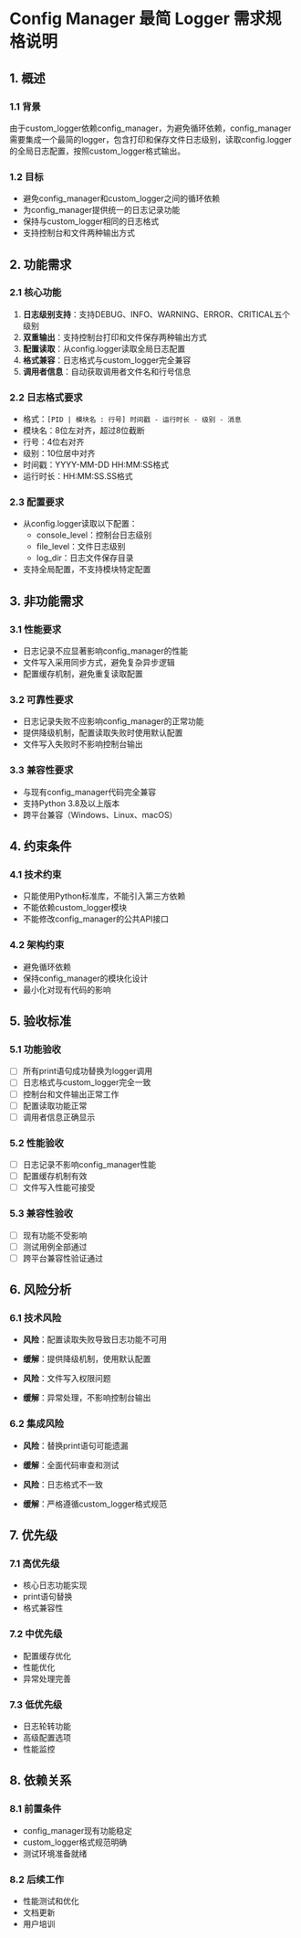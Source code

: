 # Config Manager 最简 Logger 需求规格说明

## 1. 概述

### 1.1 背景
由于custom_logger依赖config_manager，为避免循环依赖，config_manager需要集成一个最简的logger，包含打印和保存文件日志级别，读取config.logger的全局日志配置，按照custom_logger格式输出。

### 1.2 目标
- 避免config_manager和custom_logger之间的循环依赖
- 为config_manager提供统一的日志记录功能
- 保持与custom_logger相同的日志格式
- 支持控制台和文件两种输出方式

## 2. 功能需求

### 2.1 核心功能
1. **日志级别支持**：支持DEBUG、INFO、WARNING、ERROR、CRITICAL五个级别
2. **双重输出**：支持控制台打印和文件保存两种输出方式
3. **配置读取**：从config.logger读取全局日志配置
4. **格式兼容**：日志格式与custom_logger完全兼容
5. **调用者信息**：自动获取调用者文件名和行号信息

### 2.2 日志格式要求
- 格式：`[PID | 模块名 : 行号] 时间戳 - 运行时长 - 级别 - 消息`
- 模块名：8位左对齐，超过8位截断
- 行号：4位右对齐
- 级别：10位居中对齐
- 时间戳：YYYY-MM-DD HH:MM:SS格式
- 运行时长：HH:MM:SS.SS格式

### 2.3 配置要求
- 从config.logger读取以下配置：
  - console_level：控制台日志级别
  - file_level：文件日志级别
  - log_dir：日志文件保存目录
- 支持全局配置，不支持模块特定配置

## 3. 非功能需求

### 3.1 性能要求
- 日志记录不应显著影响config_manager的性能
- 文件写入采用同步方式，避免复杂异步逻辑
- 配置缓存机制，避免重复读取配置

### 3.2 可靠性要求
- 日志记录失败不应影响config_manager的正常功能
- 提供降级机制，配置读取失败时使用默认配置
- 文件写入失败时不影响控制台输出

### 3.3 兼容性要求
- 与现有config_manager代码完全兼容
- 支持Python 3.8及以上版本
- 跨平台兼容（Windows、Linux、macOS）

## 4. 约束条件

### 4.1 技术约束
- 只能使用Python标准库，不能引入第三方依赖
- 不能依赖custom_logger模块
- 不能修改config_manager的公共API接口

### 4.2 架构约束
- 避免循环依赖
- 保持config_manager的模块化设计
- 最小化对现有代码的影响

## 5. 验收标准

### 5.1 功能验收
- [ ] 所有print语句成功替换为logger调用
- [ ] 日志格式与custom_logger完全一致
- [ ] 控制台和文件输出正常工作
- [ ] 配置读取功能正常
- [ ] 调用者信息正确显示

### 5.2 性能验收
- [ ] 日志记录不影响config_manager性能
- [ ] 配置缓存机制有效
- [ ] 文件写入性能可接受

### 5.3 兼容性验收
- [ ] 现有功能不受影响
- [ ] 测试用例全部通过
- [ ] 跨平台兼容性验证通过

## 6. 风险分析

### 6.1 技术风险
- **风险**：配置读取失败导致日志功能不可用
- **缓解**：提供降级机制，使用默认配置

- **风险**：文件写入权限问题
- **缓解**：异常处理，不影响控制台输出

### 6.2 集成风险
- **风险**：替换print语句可能遗漏
- **缓解**：全面代码审查和测试

- **风险**：日志格式不一致
- **缓解**：严格遵循custom_logger格式规范

## 7. 优先级

### 7.1 高优先级
- 核心日志功能实现
- print语句替换
- 格式兼容性

### 7.2 中优先级
- 配置缓存优化
- 性能优化
- 异常处理完善

### 7.3 低优先级
- 日志轮转功能
- 高级配置选项
- 性能监控

## 8. 依赖关系

### 8.1 前置条件
- config_manager现有功能稳定
- custom_logger格式规范明确
- 测试环境准备就绪

### 8.2 后续工作
- 性能测试和优化
- 文档更新
- 用户培训 